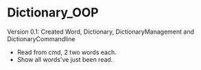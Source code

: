 # Dictionary_OOP
Version 0.1: Created Word, Dictionary, DictionaryManagement and DictionaryCommandline 
  + Read from cmd, 2 two words each.
  + Show all words've just been read. 
